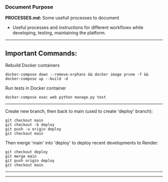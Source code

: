 ### Document Purpose
**PROCESSES.md:** Some usefull processes to document
- Useful processes and instructions for different workflows while developing, testing, maintaining the platform.
---

## Important Commands:

Rebuild Docker containers
```
docker-compose down --remove-orphans && docker image prune -f && docker-compose up --build -d
```

Run tests in Docker container
```
docker-compose exec web python manage.py test
```

---

Create new branch, then back to main (used to create 'deploy' branch):
```
git checkout main
git checkout -b deploy
git push -u origin deploy
git checkout main
```

Then merge 'main' into 'deploy' to deploy recent developments to Render:
```
git checkout deploy
git merge main
git push origin deploy
git checkout main
```


---
---